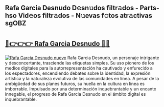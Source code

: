 ## Rafa Garcia Desnudo D𝚎sn𝚞dos filtr𝚊dos - Parts-hso Vid𝚎os filtr𝚊dos - N𝚞evas f𝚘tos atr𝚊ctivas sgOBZ

# <h2><a href="http://mb287f.tromn.icu/?c=Rafa+Garcia+Desnudo">🔗👉👉👉 Rafa Garcia Desnudo 🔗🔗</a></h2>

[![Rafa Garcia Desnudo nuevo](https://i.imgur.com/pEAQMta.gif)](http://mb287f.tromn.icu/?c=Rafa+Garcia+Desnudo)
Rafa Garcia Desnudo, un personaje intrigante y desconcertante, trasciende las etiquetas simples. Su uso pionero de los medios digitales para la autorrepresentación ha cautivado y enfurecido a los espectadores, encendiendo debates sobre la identidad, la expresión artística y la naturaleza evolutiva de las comunidades en línea. A pesar de la ambigüedad de sus planes futuros, su huella en la cultura en línea es imborrable. Impulsado por una determinación inquebrantable y un encanto innegable, el progreso de Rafa Garcia Desnudo en el ámbito digital es inquebrantable.

